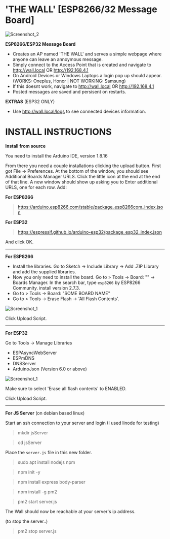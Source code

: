 # 'THE WALL' [ESP8266/32 Message Board]

![Screenshot_2](https://github.com/beigeworm/ESP8266-Message-Board/assets/93350544/aa7f49d8-6756-406e-909e-72017144eb40)

**ESP8266/ESP32 Message Board**
- Creates an AP named 'THE WALL' and serves a simple webpage where anyone can leave an annoymous message.
- Simply connect to the Access Point that is created and navigate to http://wall.local OR http://192.168.4.1
- On Android Devices or Windows Laptops a login pop up should appear. (WORKS: Oneplus, Honor | NOT WORKING: Samsung)
- If this doesnt work, navigate to http://wall.local OR http://192.168.4.1
- Posted messages are saved and persisent on restarts. 

**EXTRAS** (ESP32 ONLY)
- Use http://wall.local/logs to see connected devices information.

# INSTALL INSTRUCTIONS
**Install from source**

You need to install the Arduino IDE, version 1.8.16

From there you need a couple installations clicking the upload button. First got File -> Preferences. At the bottom of the window, you should see Additional Boards Manager URLS. Click the little icon at the end at the end of that line. A new window should show up asking you to Enter additional URLS, one for each row. Add:

**For ESP8266**
> https://arduino.esp8266.com/stable/package_esp8266com_index.json

**For ESP32**
> https://espressif.github.io/arduino-esp32/package_esp32_index.json

And click OK.

-------------------------------------------------------------------------------------------------------------


**For ESP8266**
- Install the libraries. Go to Sketch -> Include Library -> Add .ZIP Library and add the supplied libraries.
- Now you only need to install the board. Go to > Tools -> Board: "<SOME BOARD NAME>" -> Boards Manager. In the search bar, type `esp8266` by ESP8266 Community. install version 2.7.3.
- Go to > Tools -> Board: "SOME BOARD NAME"
- Go to > Tools -> Erase Flash -> 'All Flash Contents'.

![Screenshot_1](https://github.com/beigeworm/ESP8266-Message-Board/assets/93350544/c3a6672d-0c44-4068-b4a5-61b9d2dcd31a)

Click Upload Script.

-------------------------------------------------------------------------------------------------------------

**For ESP32**

Go to Tools -> Manage Libraries 
- ESPAsyncWebServer
- ESPmDNS
- DNSServer
- ArduinoJson (Version 6.0 or above)

![Screenshot_1](https://github.com/beigeworm/ESP8266-and-ESP32-Message-Board/assets/93350544/46833ec5-c7ee-4317-8864-9c002a823b2d)

Make sure to select 'Erase all flash contents' to ENABLED.

Click Upload Script.

-------------------------------------------------------------------------------------------------------------

**For JS Server** (on debian based linux)

Start an ssh connection to your server and login (I used linode for testing)

> mkdir jsServer

> cd jsServer

Place the `server.js` file in this new folder.

> sudo apt install nodejs npm

> npm init -y

> npm install express body-parser

> npm install -g pm2

> pm2 start server.js

The Wall should now be reachable at your server's ip address.


(to stop the server..)
> pm2 stop server.js

